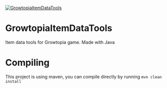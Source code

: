 [![GrowtopiaItemDataTools](https://github.com/DrOreo002/GrowtopiaItemDataTools/blob/master/images/Preview.png)](https://github.com/DrOreo002/GrowtopiaItemDataTools)

# GrowtopiaItemDataTools
Item data tools for Growtopia game. Made with Java

# Compiling
This project is using maven, you can compile directly by running `mvn clean install`
